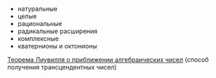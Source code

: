 - натуральные
- целые
- рациональные
- радикальные расширения
- комплексные
- кватернионы и октонионы

[Теорема Лиувилля о приближении алгебраических чисел](https://ru.wikipedia.org/wiki/%D0%A2%D0%B5%D0%BE%D1%80%D0%B5%D0%BC%D0%B0_%D0%9B%D0%B8%D1%83%D0%B2%D0%B8%D0%BB%D0%BB%D1%8F_%D0%BE_%D0%BF%D1%80%D0%B8%D0%B1%D0%BB%D0%B8%D0%B6%D0%B5%D0%BD%D0%B8%D0%B8_%D0%B0%D0%BB%D0%B3%D0%B5%D0%B1%D1%80%D0%B0%D0%B8%D1%87%D0%B5%D1%81%D0%BA%D0%B8%D1%85_%D1%87%D0%B8%D1%81%D0%B5%D0%BB) (способ получения трансцендентных чисел)